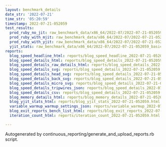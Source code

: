 ```yaml
---
layout: benchmark_details
date_str: '2022-07-21'
time_str: '05:20:59'
timestamp: 2022-07-21-052059
test_results:
  prod_ruby_no_jit: raw_benchmark_data/x86_64/2022-07/2022-07-21-052059_basic_benchmark_prod_ruby_no_jit.json
  prod_ruby_with_mjit: raw_benchmark_data/x86_64/2022-07/2022-07-21-052059_basic_benchmark_prod_ruby_with_mjit.json
  prod_ruby_with_yjit: raw_benchmark_data/x86_64/2022-07/2022-07-21-052059_basic_benchmark_prod_ruby_with_yjit.json
  yjit_stats: raw_benchmark_data/x86_64/2022-07/2022-07-21-052059_basic_benchmark_yjit_stats.json
reports:
  blog_speed_headline_html: reports/blog_speed_headline_2022-07-21-052059.html
  blog_speed_details_html: reports/blog_speed_details_2022-07-21-052059.html
  blog_speed_details_raw_details_html: reports/blog_speed_details_2022-07-21-052059.raw_details.html
  blog_speed_details_svg: reports/blog_speed_details_2022-07-21-052059.svg
  blog_speed_details_head_svg: reports/blog_speed_details_2022-07-21-052059.head.svg
  blog_speed_details_back_svg: reports/blog_speed_details_2022-07-21-052059.back.svg
  blog_speed_details_micro_svg: reports/blog_speed_details_2022-07-21-052059.micro.svg
  blog_speed_details_tripwires_json: reports/blog_speed_details_2022-07-21-052059.tripwires.json
  blog_speed_details_csv: reports/blog_speed_details_2022-07-21-052059.csv
  blog_memory_details_html: reports/blog_memory_details_2022-07-21-052059.html
  blog_yjit_stats_html: reports/blog_yjit_stats_2022-07-21-052059.html
  variable_warmup_warmup_settings_json: reports/variable_warmup_2022-07-21-052059.warmup_settings.json
  blog_exit_reports_bench_list_html: reports/blog_exit_reports_2022-07-21-052059.bench_list.html
  iteration_count_html: reports/iteration_count_2022-07-21-052059.html

---
```

Autogenerated by continuous_reporting/generate_and_upload_reports.rb script.
